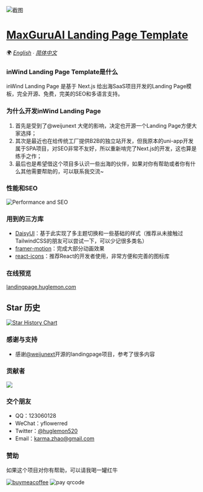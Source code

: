 ![截图](https://mp-bca925c9-72bc-4e92-8c87-d596015241bf.cdn.bspapp.com/2024/06/29/48052030-56853423-SafariLight.png)

# [MaxGuruAI Landing Page Template](https://landingpage.huglemon.com/)

🌍 *[English](README.md) ∙ [简体中文](README-zh.md)*

### inWind Landing Page Template是什么

inWind Landing Page 是基于 Next.js 给出海SaaS项目开发的Landing Page模板，完全开源、免费，完美的SEO和多语言支持。

### 为什么开发inWind Landing Page

1. 首先是受到了@weijunext 大佬的影响，决定也开源一个Landing Page方便大家选择；
2. 其次是最近也在给传统工厂提供B2B的独立站开发，但我原本的uni-app开发属于SPA项目，对SEO非常不友好，所以重新啃完了Next.js的开发，这也算是练手之作；
3. 最后也是希望借这个项目多认识一些出海的伙伴，如果对你有帮助或者你有什么其他需要帮助的，可以联系我交流~

### 性能和SEO

![Performance and SEO](https://mp-bca925c9-72bc-4e92-8c87-d596015241bf.cdn.bspapp.com/2024/06/29/50354654-99418765-SafariLight.png)


### 用到的三方库

- [DaisyUI](https://daisyui.com/)：基于此实现了多主题切换和一些基础的样式（推荐从未接触过TailwindCSS的朋友可以尝试一下，可以少记很多类名）
- [framer-motion](https://www.framer.com/motion/)：完成大部分动画效果
- [react-icons](https://react-icons.github.io/react-icons/)：推荐React的开发者使用，非常方便和完善的图标库

### 在线预览

[landingpage.huglemon.com](https://landingpage.huglemon.com/)

## Star 历史

[![Star History Chart](https://api.star-history.com/svg?repos=huglemon/inwind-landing-page&type=Date)](https://star-history.com/#huglemon/inwind-landing-page&Date)


### 感谢与支持

-   感谢[@weijunext](https://weijunext.com/)开源的landingpage项目，参考了很多内容

### 贡献者

<a href="https://github.com/huglemon/inwind-landing-page/graphs/contributors">
  <img src="https://contrib.rocks/image?repo=huglemon/inwind-landing-page" />
</a>

### 交个朋友

-   QQ：123060128
-   WeChat：yflowerred
-   Twitter：[@huglemon520](x.com/huglemon520)
-   Email：[karma.zhao@gmail.com](mailto:karma.zhao@gmail.com)
<!-- -   博客：[https://huglemon.com](https://huglemon.com) -->

### 赞助

如果这个项目对你有帮助，可以请我喝一罐红牛

[![buymeacoffee](https://cdn.buymeacoffee.com/buttons/v2/default-yellow.png "buymeacoffee")](https://buymeacoffee.com/huglemon "buymeacoffee")
![pay qrcode](https://mp-bca925c9-72bc-4e92-8c87-d596015241bf.cdn.bspapp.com/2024/06/29/48706370-14858221-WechatIMG135.jpg)